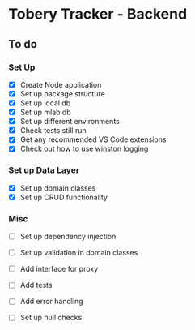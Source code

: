 # Tobery Tracker - Backend

## To do

### Set Up
- [x] Create Node application
- [x] Set up package structure
- [x] Set up local db
- [x] Set up mlab db
- [x] Set up different environments
- [x] Check tests still run
- [x] Get any recommended VS Code extensions
- [x] Check out how to use winston logging

### Set up Data Layer
- [x] Set up domain classes
- [x] Set up CRUD functionality

### Misc
- [ ] Set up dependency injection
- [ ] Set up validation in domain classes
- [ ] Add interface for proxy
- [ ] Add tests
- [ ] Add error handling
- [ ] Set up null checks

